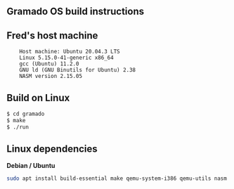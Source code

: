## Gramado OS build instructions

## Fred's host machine
```
    Host machine: Ubuntu 20.04.3 LTS
    Linux 5.15.0-41-generic x86_64
    gcc (Ubuntu) 11.2.0 
    GNU ld (GNU Binutils for Ubuntu) 2.38
    NASM version 2.15.05
```

## Build on Linux

```bash
$ cd gramado
$ make
$ ./run
```

## Linux dependencies

**Debian / Ubuntu**
```bash
sudo apt install build-essential make qemu-system-i386 qemu-utils nasm
```


